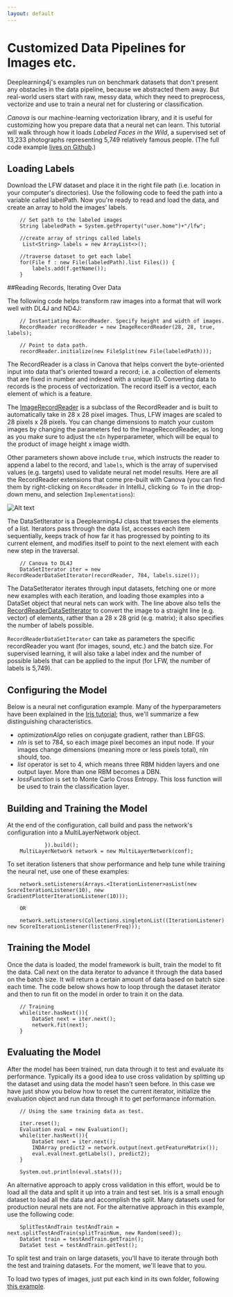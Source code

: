 ```yaml
---
layout: default
---
```


# Customized Data Pipelines for Images etc.

Deeplearning4j's examples run on benchmark datasets that don't present any obstacles in the data pipeline, because we abstracted them away. But real-world users start with raw, messy data, which they need to preprocess, vectorize and use to train a neural net for clustering or classification. 

*Canova* is our machine-learning vectorization library, and it is useful for customizing how you prepare data that a neural net can learn. This tutorial will walk through how it loads *Labeled Faces in the Wild*, a supervised set of 13,233 photographs representing 5,749 relatively famous people. (The full code example [lives on Github](https://github.com/deeplearning4j/Canova-examples/blob/master/src/main/java/datapipelines/ImageClassifierExample.java).)

## Loading Labels

Download the LFW dataset and place it in the right file path (i.e. location in your computer's directories). Use the following code to feed the path into a variable called labelPath. Now you're ready to read and load the data, and create an array to hold the images' labels.

        // Set path to the labeled images
        String labeledPath = System.getProperty("user.home")+"/lfw";
        
        //create array of strings called labels
         List<String> labels = new ArrayList<>(); 
        
        //traverse dataset to get each label
        for(File f : new File(labeledPath).list Files()) { 
            labels.add(f.getName());
        }

##<a name="record">Reading Records, Iterating Over Data</a>

The following code helps transform raw images into a format that will work well with DL4J and ND4J:

        // Instantiating RecordReader. Specify height and width of images.
        RecordReader recordReader = new ImageRecordReader(28, 28, true, labels);

        // Point to data path. 
        recordReader.initialize(new FileSplit(new File(labeledPath)));

The RecordReader is a class in Canova that helps convert the byte-oriented input into data that's oriented toward a record; i.e. a collection of elements that are fixed in number and indexed with a unique ID. Converting data to records is the process of vectorization. The record itself is a vector, each element of which is a feature.

The [ImageRecordReader](https://github.com/deeplearning4j/Canova/blob/f03f32dd42f14af762bf443a04c4cfdcc172ac83/canova-nd4j/canova-nd4j-image/src/main/java/org/canova/image/recordreader/ImageRecordReader.java) is a subclass of the RecordReader and is built to automatically take in 28 x 28 pixel images. Thus, LFW images are scaled to 28 pixels x 28 pixels. You can change dimensions to match your custom images by changing the parameters fed to the ImageRecordReader, as long as you make sure to adjust the `nIn` hyperparameter, which will be equal to the product of image height x image width. 

Other parameters shown above include `true`, which instructs the reader to append a label to the record, and `labels`, which is the array of supervised values (e.g. targets) used to validate neural net model results. Here are all the RecordReader extensions that come pre-built with Canova (you can find them by right-clicking on `RecordReader` in IntelliJ, clicking `Go To` in the drop-down menu, and selection `Implementations`):

![Alt text](../img/recordreader_extensions.png)

The DataSetIterator is a Deeplearning4J class that traverses the elements of a list. Iterators pass through the data list, accesses each item sequentially, keeps track of how far it has progressed by pointing to its current element, and modifies itself to point to the next element with each new step in the traversal.

        // Canova to DL4J
        DataSetIterator iter = new RecordReaderDataSetIterator(recordReader, 784, labels.size());

The DataSetIterator iterates through input datasets, fetching one or more new examples with each iteration, and loading those examples into a DataSet object that neural nets can work with. The line above also tells the [RecordReaderDataSetIterator](https://github.com/deeplearning4j/deeplearning4j/blob/3e5c6a942864ced574c7715ae548d5e3cb22982c/deeplearning4j-core/src/main/java/org/deeplearning4j/datasets/canova/RecordReaderDataSetIterator.java) to convert the image to a straight line (e.g. vector) of elements, rather than a 28 x 28 grid (e.g. matrix); it also specifies the number of labels possible.

`RecordReaderDataSetIterator` can take as parameters the specific recordReader you want (for images, sound, etc.) and the batch size. For supervised learning, it will also take a label index and the number of possible labels that can be applied to the input (for LFW, the number of labels is 5,749). 

## Configuring the Model

Below is a neural net configuration example. Many of the hyperparameters have been explained in the [Iris tutorial](../iris-flower-dataset-tutorial.html); thus, we'll summarize a few distinguishing characteristics.

<script src="http://gist-it.appspot.com/https://github.com/deeplearning4j/dl4j-0.4-examples/blob/master/src/main/java/org/deeplearning4j/examples/deepbelief/DBNIrisExample.java?slice=64:98"></script>

* *optimizationAlgo* relies on conjugate gradient, rather than LBFGS. 
* *nIn* is set to 784, so each image pixel becomes an input node. If your images change dimensions (meaning more or less pixels total), nIn should, too.
* *list* operator is set to 4, which means three RBM hidden layers and one output layer. More than one RBM becomes a DBN.
* *lossFunction* is set to Monte Carlo Cross Entropy. This loss function will be used to train the classification layer. 

## Building and Training the Model

At the end of the configuration, call build and pass the network's configuration into a MultiLayerNetwork object.

                }).build();
        MultiLayerNetwork network = new MultiLayerNetwork(conf);

To set iteration listeners that show performance and help tune while training the neural net, use one of these examples:

        network.setListeners(Arrays.<IterationListener>asList(new ScoreIterationListener(10), new GradientPlotterIterationListener(10)));

        OR

        network.setListeners(Collections.singletonList((IterationListener) new ScoreIterationListener(listenerFreq)));

## Training the Model

Once the data is loaded, the model framework is built, train the model to fit the data. Call next on the data iterator to advance it through the data based on the batch size. It will return a certain amount of data based on batch size each time. The code below shows how to loop through the dataset iterator and then to run fit on the model in order to train it on the data.

        // Training
        while(iter.hasNext()){
            DataSet next = iter.next();
            network.fit(next);
        }

## Evaluating the Model

After the model has been trained, run data through it to test and evaluate its performance. Typically its a good idea to use cross validation by splitting up the dataset and using data the model hasn't seen before. In this case we have just show you below how to reset the current iterator, initialize the evaluation object and run data through it to get performance information.

        // Using the same training data as test. 
        
        iter.reset();
        Evaluation eval = new Evaluation();
        while(iter.hasNext()){
            DataSet next = iter.next();
            INDArray predict2 = network.output(next.getFeatureMatrix());
            eval.eval(next.getLabels(), predict2);
        }
        
        System.out.println(eval.stats());

An alternative approach to apply cross validation in this effort, would be to load all the data and split it up into a train and test set. Iris is a small enough dataset to load all the data and accomplish the split. Many datasets used for production neural nets are not. For the alternative approach in this example, use the following code:

        SplitTestAndTrain testAndTrain = next.splitTestAndTrain(splitTrainNum, new Random(seed));
        DataSet train = testAndTrain.getTrain();
        DataSet test = testAndTrain.getTest();

To split test and train on large datasets, you'll have to iterate through both the test and training datasets. For the moment, we'll leave that to you. 

To load two types of images, just put each kind in its own folder, following [this example](https://github.com/deeplearning4j/Canova-examples/blob/master/src/main/java/datapipelines/ImageClassifierExample.java).
